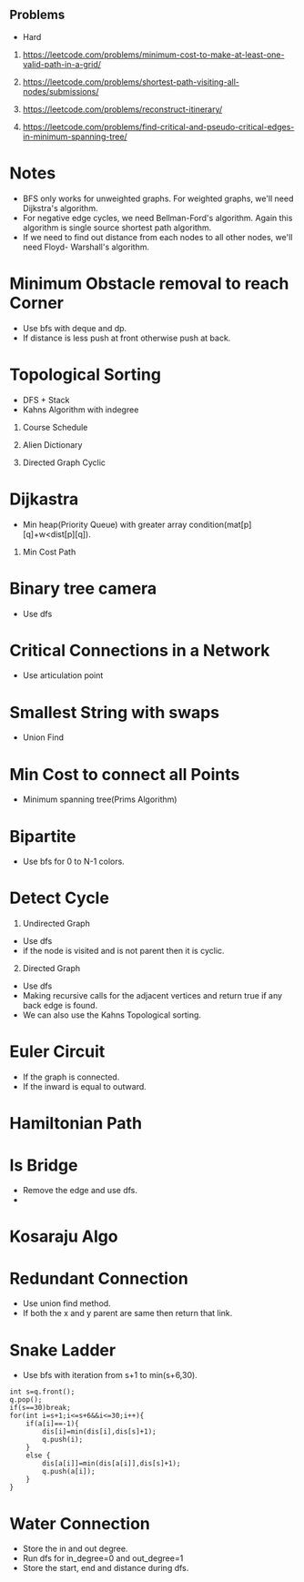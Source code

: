## Problems 

- Hard
1. https://leetcode.com/problems/minimum-cost-to-make-at-least-one-valid-path-in-a-grid/

2. https://leetcode.com/problems/shortest-path-visiting-all-nodes/submissions/

3. https://leetcode.com/problems/reconstruct-itinerary/

4. https://leetcode.com/problems/find-critical-and-pseudo-critical-edges-in-minimum-spanning-tree/


# Notes

- BFS only works for unweighted graphs. For weighted graphs, we'll need Dijkstra's algorithm.
- For negative edge cycles, we need Bellman-Ford's algorithm. Again this algorithm is single source
shortest path algorithm. 
- If we need to find out distance from each nodes to all other nodes, we'll need Floyd-
Warshall's algorithm.


# Minimum Obstacle removal to reach Corner

- Use bfs with deque and dp.
- If distance is less push at front otherwise push at back.


# Topological Sorting

- DFS + Stack
- Kahns Algorithm with indegree

1. Course Schedule

2. Alien Dictionary

3. Directed Graph Cyclic



# Dijkastra

- Min heap(Priority Queue) with greater array condition(mat[p][q]+w<dist[p][q]).

1. Min Cost Path



# Binary tree camera

- Use dfs


# Critical Connections in a Network

- Use articulation point



# Smallest String with swaps

- Union Find



# Min Cost to connect all Points

- Minimum spanning tree(Prims Algorithm)


# Bipartite 

- Use bfs for 0 to N-1 colors.



# Detect Cycle

1. Undirected Graph

- Use dfs
- if the node is visited and is not parent then it is cyclic.


2. Directed Graph

- Use dfs
- Making recursive calls for the adjacent vertices and return true if any back edge is found.
- We can also use the Kahns Topological sorting.



# Euler Circuit

- If the graph is connected.
- If the inward is equal to outward.


# Hamiltonian Path




# Is Bridge

- Remove the edge and use dfs.
- 



# Kosaraju Algo




# Redundant Connection

- Use union find method.
- If both the x and y parent are same then return that link.




# Snake Ladder

- Use bfs with iteration from s+1 to min(s+6,30).

```
int s=q.front();
q.pop();
if(s==30)break;
for(int i=s+1;i<=s+6&&i<=30;i++){
    if(a[i]==-1){
        dis[i]=min(dis[i],dis[s]+1);
        q.push(i);
    }
    else {
        dis[a[i]]=min(dis[a[i]],dis[s]+1);
        q.push(a[i]);
    }
}
```

# Water Connection

- Store the in and out degree.
- Run dfs for in_degree=0 and out_degree=1
- Store the start, end and distance during dfs.
 